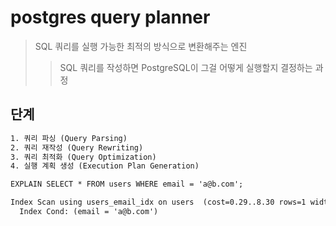 # postgres query planner

> SQL 쿼리를 실행 가능한 최적의 방식으로 변환해주는 엔진
>
> > SQL 쿼리를 작성하면 PostgreSQL이 그걸 어떻게 실행할지 결정하는 과정

## 단계

```txt
1. 쿼리 파싱 (Query Parsing)
2. 쿼리 재작성 (Query Rewriting)
3. 쿼리 최적화 (Query Optimization)
4. 실행 계획 생성 (Execution Plan Generation)

EXPLAIN SELECT * FROM users WHERE email = 'a@b.com';

Index Scan using users_email_idx on users  (cost=0.29..8.30 rows=1 width=100)
  Index Cond: (email = 'a@b.com')
```
